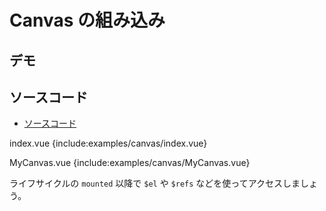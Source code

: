 # Canvas の組み込み

## デモ

<client-only>
<demo-block>
  <examples-canvas-index/>
</demo-block>
</client-only>

## ソースコード

- [ソースコード](https://github.com/mio3io/cr-vue/tree/master/docs/.vuepress/components/examples/canvas)

<code-caption>index.vue</code-caption>
{include:examples/canvas/index.vue}

<code-caption>MyCanvas.vue</code-caption>
{include:examples/canvas/MyCanvas.vue}

ライフサイクルの `mounted` 以降で `$el` や `$refs` などを使ってアクセスしましょう。
